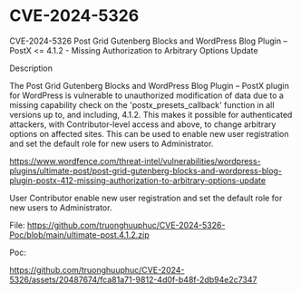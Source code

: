 # CVE-2024-5326
CVE-2024-5326 Post Grid Gutenberg Blocks and WordPress Blog Plugin – PostX &lt;= 4.1.2 - Missing Authorization to Arbitrary Options Update

Description

The Post Grid Gutenberg Blocks and WordPress Blog Plugin – PostX plugin for WordPress is vulnerable to unauthorized modification of data due to a missing capability check on the 'postx_presets_callback' function in all versions up to, and including, 4.1.2. This makes it possible for authenticated attackers, with Contributor-level access and above, to change arbitrary options on affected sites. This can be used to enable new user registration and set the default role for new users to Administrator.

https://www.wordfence.com/threat-intel/vulnerabilities/wordpress-plugins/ultimate-post/post-grid-gutenberg-blocks-and-wordpress-blog-plugin-postx-412-missing-authorization-to-arbitrary-options-update

User Contributor enable new user registration and set the default role for new users to Administrator.

File: https://github.com/truonghuuphuc/CVE-2024-5326-Poc/blob/main/ultimate-post.4.1.2.zip

Poc:

https://github.com/truonghuuphuc/CVE-2024-5326/assets/20487674/fca81a71-9812-4d0f-b48f-2db94e2c7347
